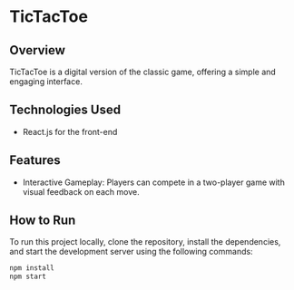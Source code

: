 # TicTacToe

## Overview
TicTacToe is a digital version of the classic game, offering a simple and engaging interface.

## Technologies Used
- React.js for the front-end

## Features
- Interactive Gameplay: Players can compete in a two-player game with visual feedback on each move.

## How to Run
To run this project locally, clone the repository, install the dependencies, and start the development server using the following commands:

```bash
npm install
npm start
